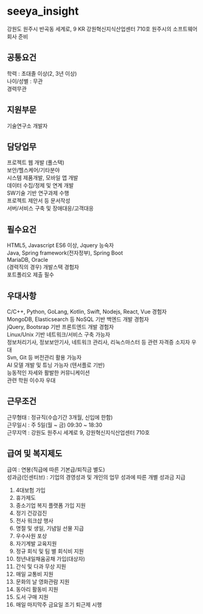 # seeya_insight
강원도 원주시 반곡동 세계로, 9 KR 강원혁신지식산업센터 710호 원주시의 소프트웨어 회사 준비

## 공통요건

학력 : 초대졸 이상(2, 3년 이상)   
나이/성별 : 무관   
경력무관   


## 지원부문

기술연구소 개발자

## 담당업무

프로젝트 웹 개발 (풀스택)   
보안/헬스케어/기타분야   
시스템 제품개발, 모바일 앱 개발   
데이터 수집/정제 및 연계 개발   
SW기술 기반 연구과제 수행   
프로젝트 제안서 등 문서작성   
서버/서비스 구축 및 장애대응/고객대응   

## 필수요건

HTML5, Javascript ES6 이상, Jquery 능숙자   
Java, Spring framework(전자정부), Spring Boot  
MariaDB, Oracle   
(경력직의 경우) 개발스택 경험자   
포트폴리오 제출 필수

## 우대사항
C/C++, Python, GoLang, Kotlin, Swift, Nodejs, React, Vue 경험자   
MongoDB, Elasticsearch 등 NoSQL 기반 백엔드 개발 경험자   
jQuery, Bootsrap 기반 프론트엔드 개발 경험자   
Linux/Unix 기반 네트워크/서비스 구축 가능자   
정보처리기사, 정보보안기사, 네트워크 관리사, 리눅스마스터 등 관련 자격증 소지자 우대   
Svn, Git 등 버전관리 활용 가능자   
AI 모델 개발 및 튜닝 가능자 (텐서플로 기반)   
능동적인 자세와 활발한 커뮤니케이션   
관련 학원 이수자 우대 

## 근무조건

근무형태 : 정규직(수습기간 3개월, 신입에 한함)   
근무일시 : 주 5일(월 ~ 금) 09:30 ~ 18:30   
근무지역 : 강원도 원주시 세계로 9, 강원혁신지식산업센터 710호 

## 급여 및 복지제도

급여 : 연봉(직급에 따른 기본급/퇴직금 별도)   
성과금(인센티브) : 기업의 경영성과 및 개인의 업무 성과에 따른 개별 성과금 지급   

1. 4대보험 가입
2. 휴가제도
3. 중소기업 복지 플랫폼 가입 지원
4. 정기 건강검진
5. 전사 워크샵 행사
6. 명절 및 생일, 기념일 선물 지급
7. 우수사원 포상
8. 자기계발 교육지원
9. 정규 회식 및 팀 별 회식비 지원
10. 청년내일채움공채 가입(대상자)
11. 간식 및 다과 무상 지원
12. 매일 교통비 지원
13. 문화의 날 영화관람 지원
14. 동아리 활동비 지원
15. 도서 구매 지원
16. 매일 마지막주 금요일 조기 퇴근제 시행






